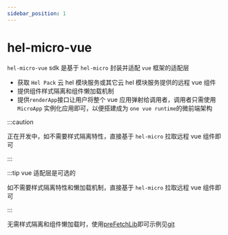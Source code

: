 ```yaml
---
sidebar_position: 1
---
```


# hel-micro-vue

`hel-micro-vue` sdk 是基于 `hel-micro` 封装并适配 `vue` 框架的适配层

- 获取 `Hel Pack` 云 hel 模块服务或其它云 hel 模块服务提供的远程 vue 组件
- 提供组件样式隔离和组件懒加载机制
- 提供`renderApp`接口让用户将整个 vue 应用弹射给调用者，调用者只需使用 `MicroApp` 实例化应用即可，以便搭建成为 `one vue runtime`的微前端架构

:::caution

正在开发中，如不需要样式隔离特性，直接基于 `hel-micro` 拉取远程 vue 组件即可

:::

:::tip vue 适配层是可选的

如不需要样式隔离特性和懒加载机制，直接基于 `hel-micro` 拉取远程 vue 组件即可

:::

无需样式隔离和组件懒加载时，使用[preFetchLib](/docs/api/hel-micro/prefetch-lib#基础用法)即可示例见[git](https://www.to-be-added.com/coming-soon)
